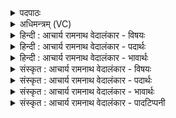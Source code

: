 <details><summary>पदपाठः</summary>

अ꣣भि꣢। त्यम्। मे꣣ष꣢म्। पु꣣रुहूत꣢म्। पु꣣रु। हूत꣢म्। ऋ꣣ग्मि꣡य꣢म्। इ꣡न्द्र꣢꣯म्। गी꣣र्भिः꣢। म꣣दत। व꣡स्वः꣢꣯। अ꣣र्णव꣢म्। य꣡स्य꣢꣯। द्या꣡वः꣢꣯। न। वि꣣चर꣢न्ति। वि꣣। च꣡र꣢꣯न्ति। मा꣡नु꣢꣯षम्। भु꣣जे꣢। मँ꣡हि꣢꣯ष्ठम्। अ꣣भि꣢। वि꣡प्र꣢꣯म्। वि। प्र꣣म्। अर्चत।
</details>

<details><summary>अधिमन्त्रम् (VC)</summary>

- इन्द्रः
- सव्य आङ्गिरसः
- जगती
- निषादः
- ऐन्द्रं काण्डम्
</details>

<details><summary>हिन्दी : आचार्य रामनाथ वेदालंकार - विषयः</summary>

अगले मन्त्र में यह विषय है कि वाणियों द्वारा जगदीश्वर और राजा की सबको अर्चना करनी चाहिए।
</details>

<details><summary>हिन्दी : आचार्य रामनाथ वेदालंकार - पदार्थः</summary>

पदार्थान्वयभाषाः -  (त्यम्) उस प्रसिद्ध, (मेषम्) सुखों से सींचनेवाले, (पुरुहूतम्) बहुतों से पुकारे गये, (ऋग्मियम्) अर्चना के योग्य, (वस्वः अर्णवम्) धन के समुद्र (इन्द्रम्) परमेश्वर वा राजा को (गीर्भिः) वाणियों से (मदत) हर्षयुक्त करो। (यस्य) जिस परमेश्वर वा राजा की (द्यावः) दीप्तियाँ, तेजस्विताएँ (मानुषम्) मनुष्य का (न विचरन्ति) अपकार नहीं करतीं, उस (मंहिष्ठम्) अतिशय महान् व दाता (विप्रम्) मेधावी विद्वान् परमेश्वर व राजा को (भुजे) अपने पालन के लिए (अर्चत) पूजित वा सत्कृत करो ॥७॥ ‘वस्वः अर्णवम्’ में समुद्रवाची अर्णव पद का लक्षणावृत्ति से निधि लक्ष्यार्थ होता है, निधि न कह-कर अर्णव कहने में अतिशय धनवत्त्व व्यङ्ग्य है। इन्द्र में अर्णव का आरोप होने से रूपक अलङ्कार है ॥७॥
</details>

<details><summary>हिन्दी : आचार्य रामनाथ वेदालंकार - भावार्थः</summary>

भावार्थभाषाः -  जैसे सुखवर्षक, ऐश्वर्य का पारावार, सबसे अधिक महान्, सबसे बड़ा दानी, मेधावी परमेश्वर सबसे पूजा करने योग्य है, वैसे ही इन गुणों से युक्त राजा प्रजाजनों से सत्कृत और प्रोत्साहित किये जाने योग्य है ॥७॥ विवरणकार माधव ने इस मन्त्र पर यह इतिहास लिखा है—अङ्गिरा नामक ऋषि था। उसने इन्द्र को पुत्र रूप में पाने की याचना करते हुए आत्म-ध्यान किया। उसके योगैश्वर्य के बल से उसी ध्यान के फलस्वरूप उसे सव्य नाम से इन्द्र पुत्र रूप में प्राप्त हुआ। उसे इन्द्र मेष का रूप धारण करके हर ले गया। यह कथा देकर वे कहते हैं कि इसी इतिहास को बतानेवाली प्रस्तुत ऋचा है, जिसमें मेषरूपधारी इन्द्र की स्तुति की गयी है। किन्तु यह घटना वास्तविक नहीं है। मन्त्र का ऋषि आङ्गिरस सव्य है, और मन्त्र में इन्द्र को मेष कहा गया है, यही देखकर उक्त कथा रच ली गयी है ॥ सायण ने पहले मेष शब्द को तुदादिगण की स्पर्धार्थक मिष धातु से निष्पन्न मानकर ‘मेष’ का यौगिक अर्थ ‘शत्रुओं से स्पर्धा करनेवाला’ करके भी फिर वैकल्पिक रूप से यह इतिहास भी दे दिया है कि—कण्व का पुत्र मेधातिथि यज्ञ कर रहा था, तब इन्द्र मेष का रूप धरकर आया और उसने उसका सोमरस पी लिया। तब ऋषि ने उसे मेष कहा था, इसलिए अब भी इन्द्र को मेष कहते हैं। यह कथा भी काल्पनिक है, वास्तव में घटित किसी इतिहास का वर्णन इस मन्त्र में नहीं है, यह सुधीजन समझ लें ॥
</details>

<details><summary>संस्कृत : आचार्य रामनाथ वेदालंकार - विषयः</summary>

अथ जगदीश्वरो नृपतिश्च गीर्भिरर्चनीय इत्याह।
</details>

<details><summary>संस्कृत : आचार्य रामनाथ वेदालंकार - पदार्थः</summary>

पदार्थान्वयभाषाः -  (त्यम्) तं प्रसिद्धम्, (मेषम्२) सुखैः सेक्तारम्। मिषु सेचने, भ्वादि, कर्तरि अच् प्रत्ययः। चित्त्वादन्तोदात्तः। (पुरुहूतम्) बहुभिर्जनैः आहूतम्, (ऋग्मियम्) अर्चनीयम्। ऋग्मियम् ऋग्मन्तमिति वा अर्चनीयमिति वा पूजनीयमिति वा। निरु० ७।२६। (वस्वः अर्णवम्) धनस्य समुद्रम् (इन्द्रम्) परमेश्वरं राजानं वा (गीर्भिः) वाग्भिः (मदत) मदयत हर्षयत। मदी हर्षग्लेपनयोः भ्वादिः छन्दसि सकर्मकोऽपि, संहितायाम् ‘ऋचि तुनुघमक्षुतङ्०। ६।३।१३३’ इति दीर्घः। (यस्य) इन्द्रस्य परमेश्वरस्य राज्ञो वा (द्यावः) दीप्तयः (मानुषम्) मनुष्यम् (न विचरन्ति३) न अपचरन्ति, न अपकुर्वन्तीत्यर्थः। अत्र यद्वृत्तयोगान्निघातो न। तम् (मंहिष्ठम्) अतिशयेन महान्तं दातृतमं वा। महि वृद्धौ। मंहते दानकर्मा। निघं० ३।२०, अतिशयेन मंहिता मंहिष्ठः। इष्ठनि ‘तुरिष्ठेमेयस्सु। अ० ६।४।१५४’ इति तृचो लोपः। (विप्रम्) विपश्चितम् इन्द्रं परमेश्वरं राजानं वा, (भुजे) पालनाय (अभि अर्चत) पूजयत, सत्कुरुत वा ॥७॥४ ‘वस्वः अर्णवम्’ इत्यत्र समुद्रवाचिनोऽर्णवपदस्य निधौ लक्षणा, अतिशयधनवत्त्वं च व्यज्यते। इन्द्रे अर्णवत्वारोपाच्च रूपकम् ॥७॥
</details>

<details><summary>संस्कृत : आचार्य रामनाथ वेदालंकार - भावार्थः</summary>

भावार्थभाषाः -  यथा सुखवर्षक ऐश्वर्यस्य पारावारो महत्तमो दातृतमो मेधावी परमेश्वरः सर्वैः पूजनीयो हर्षणीयश्च तथा तादृशो नृपतिः प्रजाजनैः सत्करणीयो हर्षयितव्यश्च ॥७॥ अत्र विवरणकार इत्थमितिहासं दर्शयति—“अङ्गिरा नाम ऋषिः। स इन्द्रं पुत्रं याचमानः स्वात्मनि अभिध्यानमकरोत्। तस्य योगैश्वर्यबलात् तत एवाभिध्यानात् सव्यनामा इन्द्रः पुत्रोऽजायतेति। तदेतच्छौनकेनोक्तम्—तं मेषः मेधातिथिकाण्वायनम् आजहार इन्द्रो मेषरूपी कस्मिंश्चित् कारणान्तरे। तद् ब्राह्मणेनोक्तम्—मेधातिथिं ह काण्वायनं मेषो भूत्वा जहारेति। तदभिवादिन्येषा भवति—तमिन्द्र मेषं मेषरूपम्।” इत्यादि। परं घटनेयं न वास्तविकी। मन्त्रस्य ऋषिः आङ्गिरसः सव्यः, मन्त्रे च इन्द्रो मेषनाम्ना व्यपदिष्टः इति कृत्वैव कथेयं विरचिता ॥ सायणस्तु ‘मेषं शत्रुभिः स्पर्द्धमानम्’ इति स्पर्धार्थात् मिष धातोस्तुदादेर्निष्पन्नं मेषशब्दं यौगिकत्वेन पूर्वं व्याख्यायापि पश्चाद् वैकल्पिकत्वेनेतिहासं प्रदर्शयति—“यद्वा, कण्वपुत्रं मेधातिथिं यजमानमिन्द्रो मेषरूपेणागत्य तदीयं सोमं पपौ। स ऋषिस्तं मेष इत्यवोचत्, अत इदानीमपि मेष इन्द्रोऽभिधीयते” इति। एषा कथापि काल्पनिकी। नास्मिन् मन्त्रे वस्तुतत्त्वेन घटितः कश्चिदितिहासोऽस्तीति सुधियो विभावयन्तु ॥
</details>

<details><summary>संस्कृत : आचार्य रामनाथ वेदालंकार - पादटिप्पनी</summary>

टिप्पणी:   १. ऋ० १।५१।१ ‘मानुषं’ इत्यत्र ‘मानुषा’ इति पाठः। २. (मेषम्) वृष्टिद्वारा सेक्तारम् इति ऋ० १।५१।१ भाष्ये द०। ३. यस्य द्यावः द्युलोकाः न विचरन्ति विगच्छन्तीत्यर्थः। किं नातिक्रमन्ति ? उच्यते। मानुषम्, अनन्तं ज्ञानम्—इति वि०। यस्य इन्द्रस्य द्यावः स्तोतारः, दीव्यतेः स्तुतिकर्मणो द्यौः। न विचरन्ति न विचलन्ति स्वस्थानात्। मानुषं मनुष्येभ्यः हितम्—इति भ०। यस्य इन्द्रस्य कर्माणि मानुषं, जातावेकवचनम्, मानुषाणि, मनुष्याणां हितानि विचरन्ति विशेषेण वर्तन्ते। अत्र दृष्टान्तः, द्यावो न यथा सूर्यस्य रश्मयः सर्वेषां हितकराः—इति सा०। ४. ऋग्भाष्ये दयानन्दर्षिर्मन्त्रमिमं राजपक्षे व्याख्यातवान्।
</details>